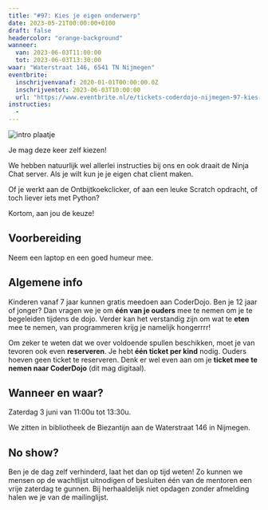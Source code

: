 ```yaml
---
title: "#97: Kies je eigen onderwerp"
date: 2023-05-21T00:00:00+0100
draft: false
headercolor: "orange-background"
wanneer: 
  van: 2023-06-03T11:00:00
  tot: 2023-06-03T13:30:00
waar: "Waterstraat 146, 6541 TN Nijmegen"
eventbrite:
  inschrijvenvanaf: 2020-01-01T00:00:00.0Z
  inschrijventot: 2023-06-03T10:00:00
  url: "https://www.eventbrite.nl/e/tickets-coderdojo-nijmegen-97-kies-je-eigen-onderwerp-638536328347"
instructies:
  - 
---
```


![intro plaatje](https://img.evbuc.com/https%3A%2F%2Fcdn.evbuc.com%2Fimages%2F517397749%2F187233351803%2F1%2Foriginal.20230518-065317?h=200&w=450&auto=format%2Ccompress&q=75&sharp=10&rect=0%2C3%2C2160%2C1080&s=b92ff39037aa133c61bbebcbd405b691)



J﻿e mag deze keer zelf kiezen!

<!--more-->



W﻿e hebben natuurlijk wel allerlei instructies bij ons en ook draait de Ninja Chat server. Als je wilt kun je je eigen chat client maken.

Of je werkt aan de Ontbijtkoekclicker, of aan een leuke Scratch opdracht, of toch liever iets met Python?

Kortom, aan jou de keuze! 
## Voorbereiding

Neem een laptop en een goed humeur mee.
## Algemene info

Kinderen vanaf 7 jaar kunnen gratis meedoen aan CoderDojo. Ben je 12 jaar of jonger? Dan vragen we je om <strong>één van je ouders</strong> mee te nemen om je te begeleiden tijdens de dojo. Verder kan het verstandig zijn om wat te <strong>eten</strong> mee te nemen, van programmeren krijg je namelijk hongerrrr!

Om zeker te weten dat we over voldoende spullen beschikken, moet je van tevoren ook even <strong>reserveren</strong>. Je hebt<strong> één ticket per kind</strong> nodig. Ouders hoeven geen ticket te reserveren. Denk er wel even aan om je <strong>ticket mee te nemen naar CoderDojo</strong> (dit mag digitaal).
## Wanneer en waar?

Zaterdag 3 juni van 11:00u tot 13:30u. 

We zitten in bibliotheek de Biezantijn aan de Waterstraat 146 in Nijmegen.
## No show?

Ben je de dag zelf verhinderd, laat het dan op tijd weten! Zo kunnen we mensen op de wachtlijst uitnodigen of besluiten één van de mentoren een vrije zaterdag te gunnen. Bij herhaaldelijk niet opdagen zonder afmelding halen we je van de mailinglijst.